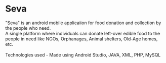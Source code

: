# Seva

"Seva" is an android mobile applicaiion for food donation and collection by the people who need. <br> A single platform where individuals can donate left-over edible food to the people in need like NGOs, Orphanages, Animal shelters, Old-Age homes, etc.
<br><br>
Technologies used - Made using Android Studio, JAVA, XML, PHP, MySQL
